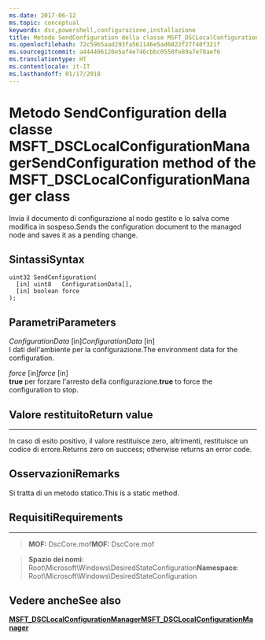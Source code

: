 ```yaml
---
ms.date: 2017-06-12
ms.topic: conceptual
keywords: dsc,powershell,configurazione,installazione
title: Metodo SendConfiguration della classe MSFT_DSCLocalConfigurationManager
ms.openlocfilehash: 72c59b5aad293fa561146e5ad6822f27f40f321f
ms.sourcegitcommit: a444406120e5af4e746cbbc0558fe89a7e78aef6
ms.translationtype: HT
ms.contentlocale: it-IT
ms.lasthandoff: 01/17/2018
---
```

# <a name="sendconfiguration-method-of-the-msftdsclocalconfigurationmanager-class"></a><span data-ttu-id="36621-103">Metodo SendConfiguration della classe MSFT_DSCLocalConfigurationManager</span><span class="sxs-lookup"><span data-stu-id="36621-103">SendConfiguration method of the MSFT_DSCLocalConfigurationManager class</span></span>

<span data-ttu-id="36621-104">Invia il documento di configurazione al nodo gestito e lo salva come modifica in sospeso.</span><span class="sxs-lookup"><span data-stu-id="36621-104">Sends the configuration document to the managed node and saves it as a pending change.</span></span>

<a name="syntax"></a><span data-ttu-id="36621-105">Sintassi</span><span class="sxs-lookup"><span data-stu-id="36621-105">Syntax</span></span>
------

```mof
uint32 SendConfiguration(
  [in] uint8   ConfigurationData[],
  [in] boolean force
);
```

<a name="parameters"></a><span data-ttu-id="36621-106">Parametri</span><span class="sxs-lookup"><span data-stu-id="36621-106">Parameters</span></span>
----------

<span data-ttu-id="36621-107">*ConfigurationData* \[in\]</span><span class="sxs-lookup"><span data-stu-id="36621-107">*ConfigurationData* \[in\]</span></span>  
<span data-ttu-id="36621-108">I dati dell'ambiente per la configurazione.</span><span class="sxs-lookup"><span data-stu-id="36621-108">The environment data for the configuration.</span></span>

<span data-ttu-id="36621-109">*force* \[in\]</span><span class="sxs-lookup"><span data-stu-id="36621-109">*force* \[in\]</span></span>  
<span data-ttu-id="36621-110">**true** per forzare l'arresto della configurazione.</span><span class="sxs-lookup"><span data-stu-id="36621-110">**true** to force the configuration to stop.</span></span>

## <a name="return-value"></a><span data-ttu-id="36621-111">Valore restituito</span><span class="sxs-lookup"><span data-stu-id="36621-111">Return value</span></span>
------------

<span data-ttu-id="36621-112">In caso di esito positivo, il valore restituisce zero, altrimenti, restituisce un codice di errore.</span><span class="sxs-lookup"><span data-stu-id="36621-112">Returns zero on success; otherwise returns an error code.</span></span>

## <a name="remarks"></a><span data-ttu-id="36621-113">Osservazioni</span><span class="sxs-lookup"><span data-stu-id="36621-113">Remarks</span></span>

<span data-ttu-id="36621-114">Si tratta di un metodo statico.</span><span class="sxs-lookup"><span data-stu-id="36621-114">This is a static method.</span></span>

## <a name="requirements"></a><span data-ttu-id="36621-115">Requisiti</span><span class="sxs-lookup"><span data-stu-id="36621-115">Requirements</span></span>
------------
><span data-ttu-id="36621-116">**MOF:** DscCore.mof</span><span class="sxs-lookup"><span data-stu-id="36621-116">**MOF:** DscCore.mof</span></span>

><span data-ttu-id="36621-117">**Spazio dei nomi**: Root\Microsoft\Windows\DesiredStateConfiguration</span><span class="sxs-lookup"><span data-stu-id="36621-117">**Namespace**: Root\Microsoft\Windows\DesiredStateConfiguration</span></span>


## <a name="see-also"></a><span data-ttu-id="36621-118">Vedere anche</span><span class="sxs-lookup"><span data-stu-id="36621-118">See also</span></span>


[<span data-ttu-id="36621-119">**MSFT_DSCLocalConfigurationManager**</span><span class="sxs-lookup"><span data-stu-id="36621-119">**MSFT_DSCLocalConfigurationManager**</span></span>](msft-dsclocalconfigurationmanager.md)


 

 




